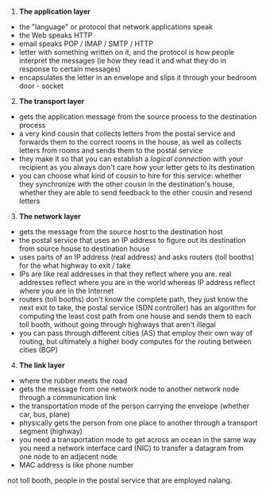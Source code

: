 
1. **The application layer**
- the "language" or protocol that network applications speak
- the Web speaks HTTP
- email speaks POP / IMAP / SMTP / HTTP
- letter with something written on it, and the protocol is how people interpret the messages (ie how they read it and what they do in response to certain messages)
- encapsulates the letter in an envelope and slips it through your bedroom door - socket

2. **The transport layer**
- gets the application message from the source process to the destination process
- a very kind cousin that collects letters from the postal service and forwards them to the correct rooms in the house, as well as collects letters from rooms and sends them to the postal service
- they make it so that you can establish a *logical connection* with your recipient as you always don't care how your letter gets to its destination
- you can choose what kind of cousin to hire for this service: whether they synchronize with the other cousin in the destination's house, whether they are able to send feedback to the other cousin and resend letters

3. **The network layer**
- gets the message from the source host to the destination host
- the postal service that uses an IP address to figure out its destination from source house to destination house
- uses parts of an IP address (real address) and asks routers (toll booths) for the what highway to exit / take
- IPs are like real addresses in that they reflect where you are. real addresses reflect where you are in the world whereas IP address reflect where you are in the Internet
- routers (toll booths) don't know the complete path, they just know the next exit to take, the postal service (SDN controller) has an algorithm for computing the least cost path from one house and sends them to each toll booth, without going through highways that aren't illegal
- you can pass through different cities (AS) that employ their own way of routing, but ultimately a higher body computes for the routing between cities (BGP)

4. **The link layer**
- where the rubber meets the road
- gets the message from one network node to another network node through a communication link
- the transportation mode of the person carrying the envelope (whether car, bus, plane)
- physically gets the person from one place to another through a transport segment (highway)
- you need a transportation mode to get across an ocean in the same way you need a network interface card (NIC) to transfer a datagram from one node to an adjacent node
- MAC address is like phone number

not toll booth, people in the postal service that are employed nalang.